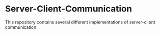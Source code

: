 # Server-Client-Communication
This repository contains several different implementations of server-client communication

